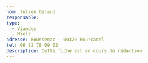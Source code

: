 ```yaml
---
nom: Julien Géraud
responsable:
type:
  - Viandes
  - Miels
adresse: Boussenac - 09320 Fourcadel
tel: 06 82 78 09 02
description: Cette fiche est en cours de rédaction
---
```

